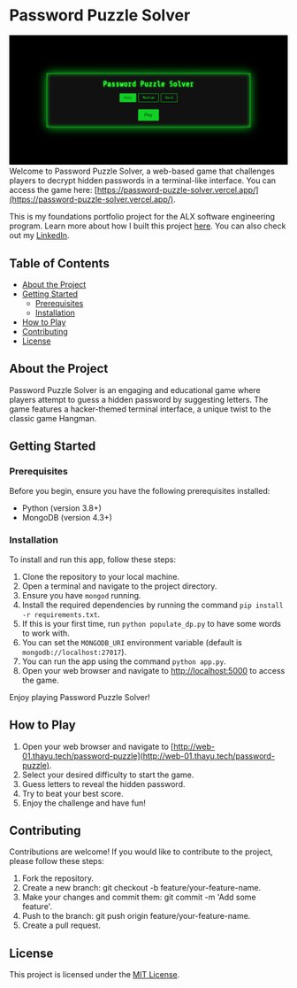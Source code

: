 # Password Puzzle Solver
![Pasword Puzzle Solver start screen](https://github.com/shallomkanyori/password_puzzle_solver/blob/master/docs/images/feature1.png?raw=true)
Welcome to Password Puzzle Solver, a web-based game that challenges players to decrypt hidden passwords in a terminal-like interface. You can access the game here: [https://password-puzzle-solver.vercel.app/](https://password-puzzle-solver.vercel.app/).

This is my foundations portfolio project for the ALX software engineering program. Learn more about how I built this project [here](https://medium.com/@shallomkanyori/password-puzzle-solver-my-portfolio-project-journey-29ac9e744c45). You can also check out my [LinkedIn](https://www.linkedin.com/in/shallom-kanyori-613148254/).

## Table of Contents

- [About the Project](#about-the-project)
- [Getting Started](#getting-started)
  - [Prerequisites](#prerequisites)
  - [Installation](#installation)
- [How to Play](#how-to-play)
- [Contributing](#contributing)
- [License](#license)

## About the Project

Password Puzzle Solver is an engaging and educational game where players attempt to guess a hidden password by suggesting letters. The game features a hacker-themed terminal interface, a unique twist to the classic game Hangman.

## Getting Started

### Prerequisites

Before you begin, ensure you have the following prerequisites installed:

- Python (version 3.8+)
- MongoDB (version 4.3+)

### Installation

To install and run this app, follow these steps:

1. Clone the repository to your local machine.
2. Open a terminal and navigate to the project directory.
3. Ensure you have `mongod` running.
4. Install the required dependencies by running the command `pip install -r requirements.txt`.
5. If this is your first time, run `python populate_dp.py` to have some words to work with.
6. You can set the `MONGODB_URI` environment variable (default is `mongodb://localhost:27017`).
7. You can run the app using the command `python app.py`.
8. Open your web browser and navigate to [http://localhost:5000](http://localhost:5000) to access the game.

Enjoy playing Password Puzzle Solver!

## How to Play

1. Open your web browser and navigate to [http://web-01.thayu.tech/password-puzzle](http://web-01.thayu.tech/password-puzzle).
2. Select your desired difficulty to start the game.
3. Guess letters to reveal the hidden password.
4. Try to beat your best score.
5. Enjoy the challenge and have fun!

## Contributing

Contributions are welcome! If you would like to contribute to the project, please follow these steps:
1. Fork the repository.
2. Create a new branch: git checkout -b feature/your-feature-name.
3. Make your changes and commit them: git commit -m 'Add some feature'.
4. Push to the branch: git push origin feature/your-feature-name.
5. Create a pull request.

## License

This project is licensed under the [MIT License](https://en.wikipedia.org/wiki/MIT_License).
